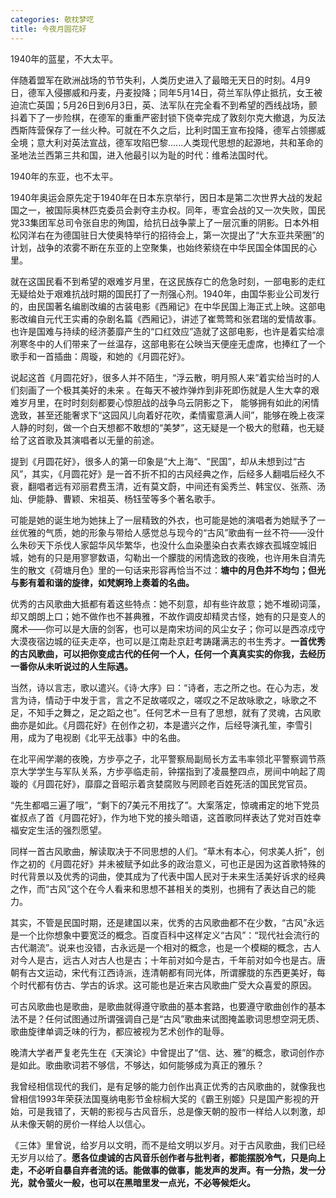 ```yaml
---
categories: 欹枕梦呓
title: 今夜月圆花好
---
```


1940年的蓝星，不大太平。

伴随着盟军在欧洲战场的节节失利，人类历史进入了最暗无天日的时刻。4月9日，德军入侵挪威和丹麦，丹麦投降；同年5月14日，荷兰军队停止抵抗，女王被迫流亡英国；5月26日到6月3日，英、法军队在完全看不到希望的西线战场，颤抖着下了一步险棋，在德军的重重严密封锁下侥幸完成了敦刻尔克大撤退，为反法西斯阵营保存了一丝火种。可就在不久之后，比利时国王宣布投降，德军占领挪威全境；意大利对英法宣战，德军攻陷巴黎......人类现代思想的起源地，共和革命的圣地法兰西第三共和国，进入他最引以为耻的时代：维希法国时代。

1940年的东亚，也不太平。

1940年奥运会原先定于1940年在日本东京举行，因日本是第二次世界大战的发起国之一，被国际奥林匹克委员会剥夺主办权。同年，枣宜会战的又一次失败，国民党33集团军总司令张自忠的殉国，给抗日战争蒙上了一层沉重的阴影。日本外相松冈洋右在为德国驻日大使奥特举行的招待会上，第一次提出了“大东亚共荣圈”的计划，战争的浓雾不断在东亚的上空聚集，也始终萦绕在中华民国全体国民的心里。

就在这国民看不到希望的艰难岁月里，在这民族存亡的危急时刻，一部电影的走红无疑给处于艰难抗战时期的国民打了一剂强心剂。1940年，由国华影业公司发行的，由民国著名编剧改编的古装电影《西厢记》在中华民国上海正式上映。这部电影改编自元代王实甫的杂剧名篇《西厢记》，讲述了崔莺莺和张君瑞的爱情故事。也许是国难与持续的经济萎靡产生的“口红效应”造就了这部电影，也许是着实给凛冽寒冬中的人们带来了一丝温存，这部电影在公映当天便座无虚席，也捧红了一个歌手和一首插曲：周璇，和她的《月圆花好》。

说起这首《月圆花好》，很多人并不陌生，“浮云散，明月照人来”着实给当时的人们刻画了一个极其美好的未来 。在每天不被炸弹炸到非死即伤就是人生大幸的艰难岁月里，在时时刻刻都要心惊胆战的战争乌云阴影之下， 能够拥有如此的闲情逸致，甚至还能奢求下“这园风儿向着好花吹，柔情蜜意满人间”，能够在晚上夜深人静的时刻，做一个白天想都不敢想的“美梦”，这无疑是一个极大的慰藉，也无疑给了这首歌及其演唱者以无量的前途。

提到《月圆花好》，很多人的第一印象是“大上海“、“民国”，却从未想到过“古风”，其实，《月圆花好》是一首不折不扣的古风经典之作，后经多人翻唱后经久不衰，翻唱者远有邓丽君费玉清，近有莫文蔚，中间还有奚秀兰、韩宝仪、张燕、汤灿、伊能静、曹颖、宋祖英、杨钰莹等多个著名歌手。

可能是她的诞生地为她抹上了一层精致的外衣，也可能是她的演唱者为她赋予了一丝优雅的气质，她的形象与带给人感觉总与现今的“古风”歌曲有一丝不符——没什么朱砂天下杀伐人家韶华风华繁华，也没什么血染墨染白衣素衣嫁衣孤城空城旧城，她有的只是用寥寥数语，勾勒出一个朦胧的闲情逸致的夜晚，也许用朱自清先生的散文《荷塘月色》里的一句话来形容再恰当不过：**塘中的月色并不均匀；但光与影有着和谐的旋律，如梵婀玲上奏着的名曲。**

优秀的古风歌曲大抵都有着这些特点：她不刻意，却有些许故意；她不堆砌词藻，却又朗朗上口；她不做作也不甚典雅，不故作调皮却精灵古怪，她有的只是变人的魔术——你可以是大唐的剑客，也可以是南宋坊间的风尘女子；你可以是西凉戍守大漠夜宿边城的征夫走卒，也可以是江南赴京赶考踌躇满志的书生秀才。**一首优秀的古风歌曲，可以把你变成古代的任何一个人，任何一个真真实实的你我，去经历一番你从未听说过的人生际遇。**

当然，诗以言志，歌以遣兴。《诗·大序》曰：“诗者，志之所之也。在心为志，发言为诗，情动于中发于言，言之不足故嗟叹之，嗟叹之不足故咏歌之，咏歌之不足，不知手之舞之，足之蹈之也”。任何艺术一旦有了思想，就有了灵魂，古风歌曲亦是如此。《月圆花好》在创作之初，本是遣兴之作，后经导演孔笙，李雪引用，成为了电视剧《北平无战事》中的名曲。

在北平闹学潮的夜晚，方步亭之子，北平警察局副局长方孟韦率领北平警察调节燕京大学学生与军队关系，方步亭临走前，钟摆指到了凌晨整四点，房间中响起了周璇的《月圆花好》，靡靡之音昭示着贪婪腐败与罔顾老百姓死活的国民党官员。

“先生都唱三遍了哦”，“剩下的7美元不用找了”。大案落定，惊魂甫定的地下党员崔叔点了首《月圆花好》，作为地下党的接头暗语，这首歌同样表达了党对百姓幸福安定生活的强烈愿望。

同样一首古风歌曲，解读取决于不同思想的人们。“草木有本心，何求美人折”，创作之初的《月圆花好》并未被赋予如此多的政治意义，可也正是因为这首歌特殊的时代背景以及优秀的词曲，使其成为了代表中国人民对于未来生活美好诉求的经典之作，而“古风”这个在今人看来和思想不甚相关的类别，也拥有了表达自己的能力。

其实，不管是民国时期，还是建国以来，优秀的古风歌曲都不在少数，“古风”永远是一个比你想象中要宽泛的概念。百度百科中这样定义“古风”：“现代社会流行的古代潮流”。说来也没错，古永远是一个相对的概念，也是一个模糊的概念，古人对今人是古，远古人对古人也是古；十年前对如今是古，千年前对如今也是古。唐朝有古文运动，宋代有江西诗派，连清朝都有同光体，所谓朦胧的东西更美好，每个时代都有仿古、学古的诉求。这可能也是近来古风歌曲广受大众喜爱的原因。

可古风歌曲也是歌曲，是歌曲就得遵守歌曲的基本套路，也要遵守歌曲创作的基本法不是？任何试图通过所谓强调自己是“古风”歌曲来试图掩盖歌词思想空洞无质、歌曲旋律单调乏味的行为，都应被视为艺术创作的耻辱。

晚清大学者严复老先生在《天演论》中曾提出了“信、达、雅”的概念，歌词创作亦是如此。歌曲歌词若不够信，不够达，如何能够成为真正的雅乐？

我曾经相信现代的我们，是有足够的能力创作出真正优秀的古风歌曲的，就像我也曾相信1993年荣获法国戛纳电影节金棕榈大奖的《霸王别姬》只是国产影视的开始，可是我错了，天朝的影视与古风音乐，总是像天朝的股市一样给人以刺激，却从未像天朝的房价一样给人以信心。

《三体》里曾说，给岁月以文明，而不是给文明以岁月。对于古风歌曲，我们已经无岁月以给了。**愿各位虔诚的古风音乐创作者与批判者，都能摆脱冷气，只是向上走，不必听自暴自弃者流的话。能做事的做事，能发声的发声。有一分热，发一分光，就令萤火一般，也可以在黑暗里发一点光，不必等候炬火。**